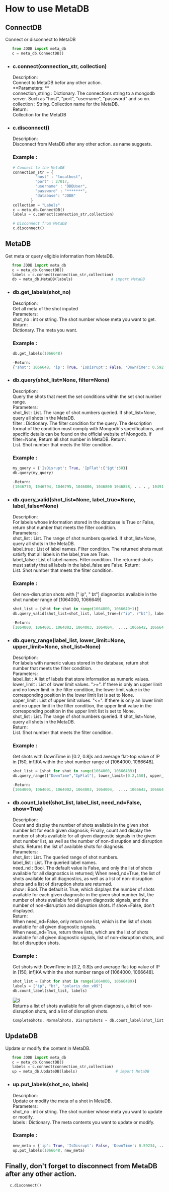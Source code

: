 # How to use MetaDB  
## **ConnectDB**  
Connect or disconnect to MetaDB 
```python
   from JDDB import meta_db
   c = meta_db.ConnectDB()
```


- ### **c.connect(connection_str, collection)**
  Description:   
  Connect to MetaDB befor any other action.  
  **Parameters: **  
  connection_string : Dictionary. The connections string to a mongodb server. Such as "host", "port", "username", "password" and so on.   
  collection : String. Collection name for the MetaDB.  
  Return:  
   Collection for the MetaDB
  
- ### **c.disconnect()**
  Description:   
  Disconnect from MetaDB after any other action.
  as name suggests.

  ### **Example :**
  ```python
  # Connect to the MetaDB
  connection_str = {
            "host" : "localhost",
            "port" : 27017,
            "username" : "DDBUser",
            "password" : "*******",
            "database": "JDDB"
          }
  collection = "Labels"
  c = meta_db.ConnectDB()
  labels = c.connect(connection_str,collection)

  # Disconnect from MetaDB
  c.disconnect()
  ```



## **MetaDB**
  Get meta or query eligible information from MetaDB.
```python
   from JDDB import meta_db
   c = meta_db.ConnectDB()
   labels = c.connect(connection_str,collection)
   db = meta_db.MetaDB(labels)                 # import MetaDB 
```

- ### **db.get_labels(shot_no)**  
  Description:  
  Get all meta of the shot inputed  
  Parameters:  
  shot_no : int or string. The shot number whose meta you want to get.  
  Return:  
  Dictionary. The meta you want.

  ### **Example :**
  ```python
  db.get_labels(1066648)

  -Return:
  {'shot': 1066648, 'ip': True, 'IsDisrupt': False, 'DownTime': 0.5923408076837159, 'bt': True, ... 'MA_TOR1_R09': True}
  ```

- ### **db.query(shot_list=None, filter=None)**
  Description:   
  Query the shots that meet the set conditions within the set shot number range.  
  Parameters:  
  shot_list : List. The range of shot numbers queried. If shot_list=None, query all shots in the MetaDB.  
  filter : Dictionary. The filter condition for the query. The description format of the condition must comply with Mongodb's specifications, and specific details can be found on the official website of Mongodb. If filter=None, Return all shot number in MetaDB.
  Return:  
  List. Shot number that meets the filter condition.  
  ### **Example :**
  ```python
  my_query = {'IsDisrupt': True, 'IpFlat':{'$gt':50}}
  db.query(my_query)

  -Return:
  [1046770, 1046794, 1046795, 1046806, 1046800 1046858, . . . , 1049184, 1050467, 1052286, 1050560, 1052295]
  ```


- ### **db.query_valid(shot_list=None, label_true=None, label_false=None)**
  Description:   
  For labels whose information stored in the database is True or False, return shot number that meets the filter condition.   
  Parameters:  
  shot_list : List. The range of shot numbers queried. If shot_list=None, query all shots in the MetaDB.  
  label_true : List of label names. Filter condition. The returned shots must satisfy that all labels in the label_true are True.  
  label_false : List of label names. Filter condition. The returned shots must satisfy that all labels in the label_false are False.
  Return:  
  List. Shot number that meets the filter condition.
  ### **Example :**  
  Get non-disruption shots with [" ip", " bt"] diagnostics available in the shot number range of [1064000, 1066649]
  ```python
  shot_list = [shot for shot in range(1064000, 1066649+1)]
  db.query_valid(shot_list=shot_list, label_true=[r"ip", r"bt"], label_false=[r"IsDisrupt"])

  -Return:
  [1064000, 1064001, 1064002, 1064003, 1064004,  .... 1066642, 1066643, 1066644, 1066646, 1066648]
  ```

- ### **db.query_range(label_list, lower_limit=None, upper_limit=None, shot_list=None)**  
  Description:   
  For labels with numeric values stored in the database, return shot number that meets the filter condition.   
  Parameters:  
  label_list : A list of labels that store information as numeric values.   
  lower_limit : List of lower limit values. ">=". If there is only an upper limit and no lower limit in the filter condition, the lower limit value in the corresponding position in the lower limit list is set to None.   
  upper_limit : List of upper limit values. "<=". If there is only an lower limit and no upper limit in the filter condition, the upper limit value in the corresponding position in the upper limit list is set to None.    
  shot_list : List. The range of shot numbers queried. If shot_list=None, query all shots in the MetaDB.  
  Return:  
  List. Shot number that meets the filter condition.
  ### **Example :**  
  Get shots with DownTime in [0.2, 0.8]s and average flat-top value of IP in [150, inf]KA within the shot number range of [1064000, 1066648].
  ```python
  shot_list = [shot for shot in range(1064000, 10666489)]
  db.query_range(["DownTime","IpFlat"], lower_limit=[0.2,150], upper_limit=[0.8, None], shot_list=shot_list)

  -Return:
  [1064000, 1064001, 1064002, 1064003, 1064004,  .... 1066642, 1066643, 1066644, 1066646, 1066648]
  ```

- ### **db.count_label(shot_list, label_list, need_nd=False, show=True)**
  Description:   
  Count and display the number of shots available in the given shot number list for each given diagnosis; Finally, count and display the number of shots available for all given diagnostic signals in the given shot number list, as well as the number of non-disruption and disruption shots. Returns the list of available shots for diagnosis.  
  Parameters:  
  shot_list : List. The queried range of shot numbers.  
  label_list : List. The queried label names.  
  need_nd : Bool. The default value is False, and only the list of shots available for all diagnostics is returned; When need_nd=True, the list of shots available for all diagnostics, as well as a list of non-disruption shots and a list of disruption shots are returned.  
  show : Bool. The default is True, which displays the number of shots available for each given diagnostic in the given shot number list, the number of shots available for all given diagnostic signals, and the number of non-disruption and disruption shots. If show=False, don't displayed.  
  Return:  
  When need_nd=False, only return one list, which is the list of shots available for all given diagnostic signals.  
  When need_nd=True, return three lists, which are the list of shots available for all given diagnostic signals, list of non-disruption shots, and list of disruption shots.
  ### **Example :**  
  Get shots with DownTime in [0.2, 0.8]s and average flat-top value of IP in [150, inf]KA within the shot number range of [1064000, 1066648].
  ```python
  shot_list = [shot for shot in range(1064000, 10666489)]
  labels = ["ip", "bt", "polaris_den_v09"]
  db.count_label(shot_list, labels)
  ```
  ![2](2.png)  
  Returns a list of shots available for all given diagnosis, a list of non-disruption shots, and a list of disruption shots.  
  ```python
  CompleteShots, NormalShots, DisruptShots = db.count_label(shot_list, labels, need_nd=True, show=False)
  ```
## **UpdateDB**
  Update or modify the content in MetaDB.
```python
   from JDDB import meta_db
   c = meta_db.ConnectDB()
   labels = c.connect(connection_str,collection)
   up = meta_db.UpdateDB(labels)                 # import MetaDB 
```
- ### **up.put_labels(shot_no, labels)**
  Description:  
  Update or modify the meta of a shot in MetaDB.  
  Parameters:  
  shot_no : int or string. The shot number whose meta you want to update or modify.  
  labels : Dictionary. The meta contents you want to update or modify. 

  ### **Example :**
  ```python
  new_meta = {'ip': True, 'IsDisrupt': False, 'DownTime': 0.59234, ...}
  up.put_labels(1066648, new_meta)
  ```

## **Finally, don't forget to disconnect from MetaDB after any other action.** 
```python
  c.disconnect()
  ```
